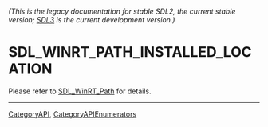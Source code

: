 ###### (This is the legacy documentation for stable SDL2, the current stable version; [SDL3](https://wiki.libsdl.org/SDL3/) is the current development version.)
# SDL_WINRT_PATH_INSTALLED_LOCATION

Please refer to [SDL_WinRT_Path](SDL_WinRT_Path) for details.

----
[CategoryAPI](CategoryAPI), [CategoryAPIEnumerators](CategoryAPIEnumerators)

